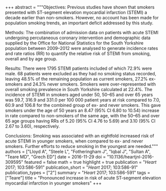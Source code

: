 +++
abstract = """Objectives: Previous studies have shown that smokers presented with ST-segment elevation myocardial infarction (STEMI) a decade earlier than non-smokers. However, no account has been made for population smoking trends, an important deficit addressed by this study.

Methods: The combination of admission data on patients with acute STEMI undergoing percutaneous coronary intervention and demographic data supplied by the Office for National Statistics for the South Yorkshire population between 2009–2012 were analysed to generate incidence rates and rate ratios (RR) to quantify the relative risk of STEMI from smoking, overall and by age group.

Results: There were 1795 STEMI patients included of which 72.9% were male. 68 patients were excluded as they had no smoking status recorded, leaving 48.5% of the remaining population as current smokers, 27.2% ex-smokers and 24.3% never smokers. Smokers were over-represented with overall smoking prevalence in South Yorkshire calculated at 22.4%. The incidence of STEMI in smokers aged under 50, 50–65 and over 65 years was 59.7, 316.9 and 331.0 per 100 000 patient years at risk compared to 7.0, 60.9 and 106.8 for the combined group of ex- and never smokers. This gave smokers under the age of 50 years an 8.47 (95% CI 6.80 to 10.54) increase in rate compared to non-smokers of the same age, with the 50–65 and over 65 age groups having RRs of 5.20 (95% CI 4.76 to 5.69) and 3.10 (95% CI 2.67 to 3.60), respectively.

Conclusions: Smoking was associated with an eightfold increased risk of acute STEMI in younger smokers, when compared to ex- and never smokers. Further efforts to reduce smoking in the youngest are needed."""
authors = ["Lloyd A", "Steele L", "Fotheringham J", "Iqbal J", "Sultan A", "Teare MD", "Grech ED"]
date = 2016-11-29
doi = "10.1136/heartjnl-2016-309595"
featured = false
math = true
highlight = true
publication = "*Heart* 2017; 103:586-591"
publication_short = "*Heart* 2017; 103:586-91"
publication_types = ["2"]
summary = "*Heart* 2017; 103:586-591"
tags = ["Teare"]
title = "Pronounced increase in risk of acute ST-segment elevation myocardial infarction in younger smokers"
+++
